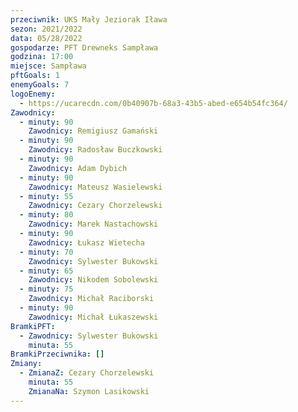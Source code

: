 ```yaml
---
przeciwnik: UKS Mały Jeziorak Iława
sezon: 2021/2022
data: 05/28/2022
gospodarze: PFT Drewneks Sampława
godzina: 17:00
miejsce: Sampława
pftGoals: 1
enemyGoals: 7
logoEnemy:
  - https://ucarecdn.com/0b40907b-68a3-43b5-abed-e654b54fc364/
Zawodnicy:
  - minuty: 90
    Zawodnicy: Remigiusz Gamański
  - minuty: 90
    Zawodnicy: Radosław Buczkowski
  - minuty: 90
    Zawodnicy: Adam Dybich
  - minuty: 90
    Zawodnicy: Mateusz Wasielewski
  - minuty: 55
    Zawodnicy: Cezary Chorzelewski
  - minuty: 80
    Zawodnicy: Marek Nastachowski
  - minuty: 90
    Zawodnicy: Łukasz Wietecha
  - minuty: 70
    Zawodnicy: Sylwester Bukowski
  - minuty: 65
    Zawodnicy: Nikodem Sobolewski
  - minuty: 75
    Zawodnicy: Michał Raciborski
  - minuty: 90
    Zawodnicy: Michał Łukaszewski
BramkiPFT:
  - Zawodnicy: Sylwester Bukowski
    minuta: 55
BramkiPrzeciwnika: []
Zmiany:
  - ZmianaZ: Cezary Chorzelewski
    minuta: 55
    ZmianaNa: Szymon Lasikowski
---
```

